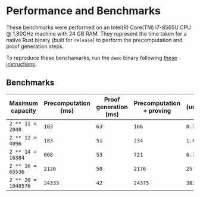 # Performance and Benchmarks

These benchmarks were performed on an Intel(R) Core(TM) i7-8565U CPU @ 1.80GHz
machine with 24 GB RAM. They represent the time taken for a native Rust binary
(built for `release`) to perform the precomputation and proof generation steps.

To reproduce these benchamarks, run the `demo` binary following [these instructions](./quick_start.html).

## Benchmarks

| Maximum capacity | Precomputation (ms)  | Proof generation (ms) | Precomputation + proving | SRS size (uncompressed hex) (MB) |
|-|-|-|-|-|
| `2 ** 11 = 2048` | `103` | `63` | `166` | `0.78` |
| `2 ** 12 = 4096` | `183` | `51` | `234` | `1.6` |
| `2 ** 14 = 16384` | `668` | `53` | `721` | `6.1` |
| `2 ** 16 = 65536` | `2126` | `50` | `2176` | `25` |
| `2 ** 20 = 1048576` | `24333` | `42` | `24375` | `387` |
